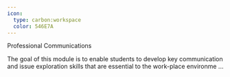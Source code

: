 ```yaml
---
icon:
  type: carbon:workspace
  color: 546E7A
---
```

Professional Communications

The goal of this module is to enable students to develop key communication and issue exploration skills that are essential to the work-place environme ... 
